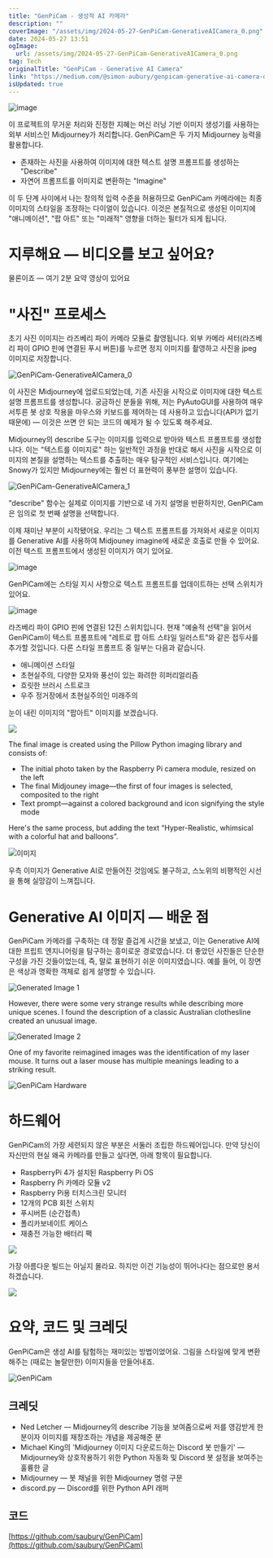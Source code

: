 ```yaml
---
title: "GenPiCam - 생성적 AI 카메라"
description: ""
coverImage: "/assets/img/2024-05-27-GenPiCam-GenerativeAICamera_0.png"
date: 2024-05-27 13:51
ogImage:
  url: /assets/img/2024-05-27-GenPiCam-GenerativeAICamera_0.png
tag: Tech
originalTitle: "GenPiCam - Generative AI Camera"
link: "https://medium.com/@simon-aubury/genpicam-generative-ai-camera-dfd8123ac6f6"
isUpdated: true
---
```


![image](https://miro.medium.com/v2/resize:fit:1268/1*eZzfeCJggafmHaYGcjqEDA.gif)

이 프로젝트의 무거운 처리와 진정한 지혜는 머신 러닝 기반 이미지 생성기를 사용하는 외부 서비스인 Midjourney가 처리합니다. GenPiCam은 두 가지 Midjourney 능력을 활용합니다.

- 존재하는 사진을 사용하여 이미지에 대한 텍스트 설명 프롬프트를 생성하는 "Describe"
- 자연어 프롬프트를 이미지로 변환하는 "Imagine"

이 두 단계 사이에서 나는 창의적 입력 수준을 허용하므로 GenPiCam 카메라에는 최종 이미지의 스타일을 조정하는 다이얼이 있습니다. 이것은 본질적으로 생성된 이미지에 "애니메이션", "팝 아트" 또는 "미래적" 영향을 더하는 필터가 되게 됩니다.

<!-- cozy-coder - 수평 -->

<ins class="adsbygoogle"
     style="display:block"
     data-ad-client="ca-pub-4877378276818686"
     data-ad-slot="1107185301"
     data-ad-format="auto"
     data-full-width-responsive="true"></ins>

<script>
     (adsbygoogle = window.adsbygoogle || []).push({});
</script>

# 지루해요 — 비디오를 보고 싶어요?

물론이죠 — 여기 2분 요약 영상이 있어요

# "사진" 프로세스

초기 사진 이미지는 라즈베리 파이 카메라 모듈로 촬영됩니다. 외부 카메라 셔터(라즈베리 파이 GPIO 핀에 연결된 푸시 버튼)를 누르면 정지 이미지를 촬영하고 사진을 jpeg 이미지로 저장합니다.

<!-- cozy-coder - 수평 -->

<ins class="adsbygoogle"
     style="display:block"
     data-ad-client="ca-pub-4877378276818686"
     data-ad-slot="1107185301"
     data-ad-format="auto"
     data-full-width-responsive="true"></ins>

<script>
     (adsbygoogle = window.adsbygoogle || []).push({});
</script>

![GenPiCam-GenerativeAICamera_0](/assets/img/2024-05-27-GenPiCam-GenerativeAICamera_0.png)

이 사진은 Midjourney에 업로드되었는데, 기존 사진을 시작으로 이미지에 대한 텍스트 설명 프롬프트를 생성합니다. 궁금하신 분들을 위해, 저는 PyAutoGUI를 사용하여 매우 서투른 봇 상호 작용을 마우스와 키보드를 제어하는 데 사용하고 있습니다(API가 없기 때문에) — 이것은 쓰면 안 되는 코드의 예제가 될 수 있도록 해주세요.

Midjourney의 describe 도구는 이미지를 입력으로 받아와 텍스트 프롬프트를 생성합니다. 이는 "텍스트를 이미지로" 하는 일반적인 과정을 반대로 해서 사진을 시작으로 이미지의 본질을 설명하는 텍스트를 추출하는 매우 탐구적인 서비스입니다. 여기에는 Snowy가 있지만 Midjourney에는 훨씬 더 표현력이 풍부한 설명이 있습니다.

![GenPiCam-GenerativeAICamera_1](/assets/img/2024-05-27-GenPiCam-GenerativeAICamera_1.png)

<!-- cozy-coder - 수평 -->

<ins class="adsbygoogle"
     style="display:block"
     data-ad-client="ca-pub-4877378276818686"
     data-ad-slot="1107185301"
     data-ad-format="auto"
     data-full-width-responsive="true"></ins>

<script>
     (adsbygoogle = window.adsbygoogle || []).push({});
</script>

"describe" 함수는 실제로 이미지를 기반으로 네 가지 설명을 반환하지만, GenPiCam은 임의로 첫 번째 설명을 선택합니다.

이제 재미난 부분이 시작됐어요. 우리는 그 텍스트 프롬프트를 가져와서 새로운 이미지를 Generative AI를 사용하여 Midjouney imagine에 새로운 호출로 만들 수 있어요. 이전 텍스트 프롬프트에서 생성된 이미지가 여기 있어요.

![image](/assets/img/2024-05-27-GenPiCam-GenerativeAICamera_2.png)

GenPiCam에는 스타일 지시 사항으로 텍스트 프롬프트를 업데이트하는 선택 스위치가 있어요.

<!-- cozy-coder - 수평 -->

<ins class="adsbygoogle"
     style="display:block"
     data-ad-client="ca-pub-4877378276818686"
     data-ad-slot="1107185301"
     data-ad-format="auto"
     data-full-width-responsive="true"></ins>

<script>
     (adsbygoogle = window.adsbygoogle || []).push({});
</script>

![image](/assets/img/2024-05-27-GenPiCam-GenerativeAICamera_3.png)

라즈베리 파이 GPIO 핀에 연결된 12진 스위치입니다. 현재 "예술적 선택"을 읽어서 GenPiCam이 텍스트 프롬프트에 "레트로 팝 아트 스타일 일러스트"와 같은 접두사를 추가할 것입니다. 다른 스타일 프롬프트 중 일부는 다음과 같습니다.

- 애니메이션 스타일
- 초현실주의, 다양한 모자와 풍선이 있는 화려한 히퍼리얼리즘
- 흐릿한 브러시 스트로크
- 우주 정거장에서 초현실주의인 미래주의

눈이 내린 이미지의 "팝아트" 이미지를 보겠습니다.

<!-- cozy-coder - 수평 -->

<ins class="adsbygoogle"
     style="display:block"
     data-ad-client="ca-pub-4877378276818686"
     data-ad-slot="1107185301"
     data-ad-format="auto"
     data-full-width-responsive="true"></ins>

<script>
     (adsbygoogle = window.adsbygoogle || []).push({});
</script>

[![](/assets/img/2024-05-27-GenPiCam-GenerativeAICamera_4.png)](https://example.com)

The final image is created using the Pillow Python imaging library and consists of:

- The initial photo taken by the Raspberry Pi camera module, resized on the left
- The final Midjouney image—the first of four images is selected, composited to the right
- Text prompt—against a colored background and icon signifying the style mode

Here's the same process, but adding the text “Hyper-Realistic, whimsical with a colorful hat and balloons”.

<!-- cozy-coder - 수평 -->

<ins class="adsbygoogle"
     style="display:block"
     data-ad-client="ca-pub-4877378276818686"
     data-ad-slot="1107185301"
     data-ad-format="auto"
     data-full-width-responsive="true"></ins>

<script>
     (adsbygoogle = window.adsbygoogle || []).push({});
</script>

![이미지](/assets/img/2024-05-27-GenPiCam-GenerativeAICamera_5.png)

우측 이미지가 Generative AI로 만들어진 것임에도 불구하고, 스노위의 비평적인 시선을 통해 실망감이 느껴집니다.

# Generative AI 이미지 — 배운 점

GenPiCam 카메라를 구축하는 데 정말 즐겁게 시간을 보냈고, 이는 Generative AI에 대한 프립트 엔지니어링을 탐구하는 흥미로운 경로였습니다. 더 좋았던 사진들은 단순한 구성을 가진 것들이었는데, 즉, 말로 표현하기 쉬운 이미지였습니다. 예를 들어, 이 장면은 색상과 명확한 객체로 쉽게 설명할 수 있습니다.

<!-- cozy-coder - 수평 -->

<ins class="adsbygoogle"
     style="display:block"
     data-ad-client="ca-pub-4877378276818686"
     data-ad-slot="1107185301"
     data-ad-format="auto"
     data-full-width-responsive="true"></ins>

<script>
     (adsbygoogle = window.adsbygoogle || []).push({});
</script>

![Generated Image 1](/assets/img/2024-05-27-GenPiCam-GenerativeAICamera_6.png)

However, there were some very strange results while describing more unique scenes. I found the description of a classic Australian clothesline created an unusual image.

![Generated Image 2](/assets/img/2024-05-27-GenPiCam-GenerativeAICamera_7.png)

One of my favorite reimagined images was the identification of my laser mouse. It turns out a laser mouse has multiple meanings leading to a striking result.

<!-- cozy-coder - 수평 -->

<ins class="adsbygoogle"
     style="display:block"
     data-ad-client="ca-pub-4877378276818686"
     data-ad-slot="1107185301"
     data-ad-format="auto"
     data-full-width-responsive="true"></ins>

<script>
     (adsbygoogle = window.adsbygoogle || []).push({});
</script>

![GenPiCam Hardware](/assets/img/2024-05-27-GenPiCam-GenerativeAICamera_8.png)

# 하드웨어

GenPiCam의 가장 세련되지 않은 부분은 서둘러 조립한 하드웨어입니다. 만약 당신이 자신만의 현실 왜곡 카메라를 만들고 싶다면, 아래 항목이 필요합니다.

- RaspberryPi 4가 설치된 Raspberry Pi OS
- Raspberry Pi 카메라 모듈 v2
- Raspberry Pi용 터치스크린 모니터
- 12개의 PCB 회전 스위치
- 푸시버튼 (순간접촉)
- 폴리카보네이트 케이스
- 재충전 가능한 배터리 팩

<!-- cozy-coder - 수평 -->

<ins class="adsbygoogle"
     style="display:block"
     data-ad-client="ca-pub-4877378276818686"
     data-ad-slot="1107185301"
     data-ad-format="auto"
     data-full-width-responsive="true"></ins>

<script>
     (adsbygoogle = window.adsbygoogle || []).push({});
</script>

<img src="/assets/img/2024-05-27-GenPiCam-GenerativeAICamera_9.png" />

가장 아름다운 빌드는 아닐지 몰라요. 하지만 이건 기능성이 뛰어나다는 점으로만 용서하겠습니다.

<img src="/assets/img/2024-05-27-GenPiCam-GenerativeAICamera_10.png" />

# 요약, 코드 및 크레딧

<!-- cozy-coder - 수평 -->

<ins class="adsbygoogle"
     style="display:block"
     data-ad-client="ca-pub-4877378276818686"
     data-ad-slot="1107185301"
     data-ad-format="auto"
     data-full-width-responsive="true"></ins>

<script>
     (adsbygoogle = window.adsbygoogle || []).push({});
</script>

GenPiCam은 생성 AI를 탐험하는 재미있는 방법이었어요. 그림을 스타일에 맞게 변환해주는 (때로는 놀랄만한) 이미지들을 만들어내죠.

![GenPiCam](/assets/img/2024-05-27-GenPiCam-GenerativeAICamera_11.png)

## 크레딧

- Ned Letcher — Midjourney의 describe 기능을 보여줌으로써 저를 영감받게 한 분이자 이미지를 재창조하는 개념을 제공해준 분
- Michael King의 'Midjourney 이미지 다운로드하는 Discord 봇 만들기' — Midjourney와 상호작용하기 위한 Python 자동화 및 Discord 봇 설정을 보여주는 훌륭한 글
- Midjourney — 봇 채널을 위한 Midjourney 명령 구문
- discord.py — Discord를 위한 Python API 래퍼

<!-- cozy-coder - 수평 -->

<ins class="adsbygoogle"
     style="display:block"
     data-ad-client="ca-pub-4877378276818686"
     data-ad-slot="1107185301"
     data-ad-format="auto"
     data-full-width-responsive="true"></ins>

<script>
     (adsbygoogle = window.adsbygoogle || []).push({});
</script>

## 코드

[https://github.com/saubury/GenPiCam](https://github.com/saubury/GenPiCam)
